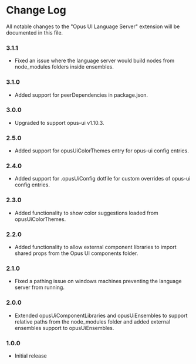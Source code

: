 # Change Log

All notable changes to the "Opus UI Language Server" extension will be documented in this file.

### 3.1.1
* Fixed an issue where the language server would build nodes from node_modules folders inside ensembles.

### 3.1.0
* Added support for peerDependencies in package.json.

### 3.0.0
* Upgraded to support opus-ui v1.10.3.

### 2.5.0
* Added support for opusUiColorThemes entry for opus-ui config entries.

### 2.4.0
* Added support for .opusUiConfig dotfile for custom overrides of opus-ui config entries.

### 2.3.0
* Added functionality to show color suggestions loaded from opusUiColorThemes.

### 2.2.0
* Added functionality to allow external component libraries to import shared props from the Opus UI components folder.

### 2.1.0
* Fixed a pathing issue on windows machines preventing the language server from running.

### 2.0.0
* Extended opusUiComponentLibraries and opusUiEnsembles to support relative paths from the node_modules folder and added external ensembles support to opusUiEnsembles.

### 1.0.0
* Initial release